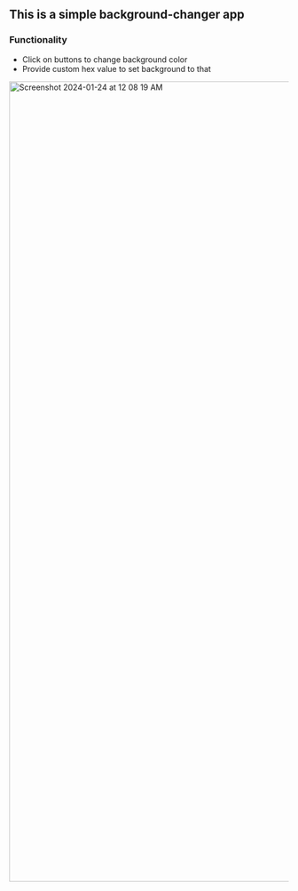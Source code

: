 ## This is a simple background-changer app 

### Functionality
- Click on buttons to change background color
- Provide custom hex value to set background to that

<img width="1440" alt="Screenshot 2024-01-24 at 12 08 19 AM" src="https://github.com/himanshu221/background-changer/assets/44173885/fb6448f7-0fb5-4862-acda-8421e7dadf9d">
